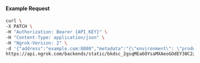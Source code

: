 <!-- Code generated for API Clients. DO NOT EDIT. -->

#### Example Request

```bash
curl \
-X PATCH \
-H "Authorization: Bearer {API_KEY}" \
-H "Content-Type: application/json" \
-H "Ngrok-Version: 2" \
-d '{"address":"example.com:8080","metadata":"{\"environment\": \"production\"}","tls":{}}' \
https://api.ngrok.com/backends/static/bkdsc_2gsqMEa6OYsaMXAeoGOdEY30C2z
```
